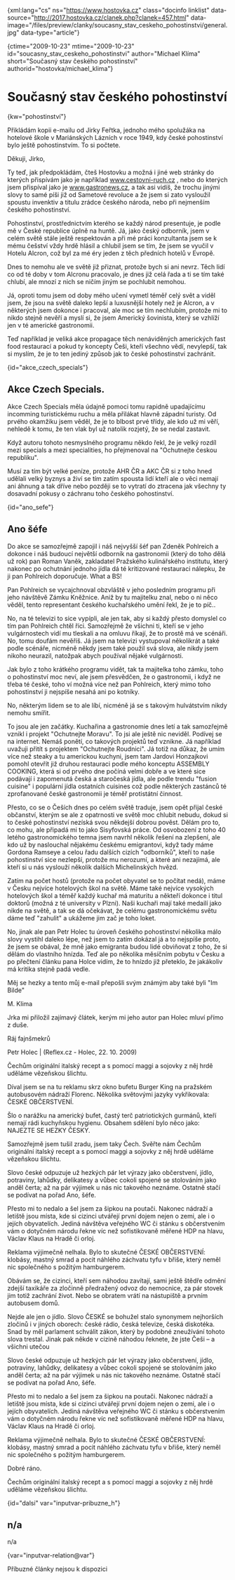 
{xml:lang="cs" ns="https://www.hostovka.cz" class="docinfo linklist" data-source="http://2017.hostovka.cz/clanek.php?clanek=457.html" data-image="/files/preview/clanky/soucasny\_stav\_ceskeho_pohostinstvi/general.jpg" data-type="article"}

{ctime="2009-10-23" mtime="2009-10-23" id="soucasny\_stav\_ceskeho\_pohostinstvi" author="Michael Klíma" short="Současný stav českého pohostinství" authorid="hostovka/michael\_klima"}

# Současný stav českého pohostinství

<!-- generated attribute kw by user_updatekw.sh on 2020-07-05, do not edit -->

{kw="pohostinství"}

Přikládám kopii e-mailu od Jirky Feřtka, jednoho mého spolužáka na hotelové škole v Mariánských Lázních v roce 1949, kdy české pohostinství bylo ještě pohostinstvím. To si počtete.

Děkuji, Jirko,

Ty teď, jak předpokládám, čteš Hostovku a možná i jiné web stránky do kterých přispívám jako je například www.cestovní-ruch.cz , nebo do kterých jsem přispíval jako je www.gastronews.cz, a tak asi vidíš, že trochu jinými slovy to samé píši již od Sametové revoluce a že jsem si zato vysloužil spoustu invenktiv a titulu zrádce českého národa, nebo při nejmenším českého pohostinství.

Pohostinství, prostřednictvím kterého se každý národ presentuje, je podle mě v České republice úplně na huntě. Já, jako český odborník, jsem v celém světě stále ještě respektován a při mé práci konzultanta jsem se k mému češství vždy hrdě hlásil a chlubil jsem se tím, že jsem se vyučil v Hotelu Alcron, což byl za mé éry jeden z těch předních hotelů v Evropě.

Dnes to nemohu ale ve světě již přiznat, protože bych si ani nevrz. Těch lidí co od té doby v tom Alcronu pracovalo, je dnes již celá řada a ti se tím také chlubí, ale mnozí z nich se ničím jiným se pochlubit nemohou.

Já, oproti tomu jsem od doby mého učení vymetl téměř celý svět a viděl jsem, že jsou na světě daleko lepší a luxusnější hotely než je Alcron, a v některých jsem dokonce i pracoval, ale moc se tím nechlubím, protože mi to nikdo stejně nevěří a myslí si, že jsem Americký šovinista, který se vzhlíží jen v té americké gastronomii.

Teď například je veliká akce propagace těch nenáviděných amerických fast food restaurací a pokud ty koncepty Češi, kteří všechno vědí, nevylepší, tak si myslím, že je to ten jediný způsob jak to české pohostinství zachránit.

{id="akce\_czech\_specials"}

## Akce Czech Specials.

Akce Czech Specials měla údajně pomoci tomu rapidně upadajícímu incomming turistickému ruchu a měla přilákat hlavně západní turisty. Od prvého okamžiku jsem věděl, že je to blbost prvé třídy, ale kdo už mi věří, nehledě k tomu, že ten vlak byl už natolik rozjetý, že se nedal zastavit.

Když autoru tohoto nesmyslného programu někdo řekl, že je velký rozdíl mezi specials a mezi specialities, ho přejmenoval na "Ochutnejte českou republiku".

Musí za tím být velké peníze, protože AHR ČR a AKC ČR si z toho hned udělali velký byznys a živí se tím zatím spousta lidí kteří ale o věci nemají ani áhnung a tak dříve nebo později se to vytratí do ztracena jak všechny ty dosavadní pokusy o záchranu toho českého pohostinství.

{id="ano_sefe"}

## Ano šéfe

Do akce se samozřejmě zapojil i náš nejvyšší šéf pan Zdeněk Pohlreich a dokonce i náš budoucí největší odborník na gastronomii (který do toho dělá už rok) pan Roman Vaněk, zakladatel Pražského kulinářského institutu, který nakonec po ochutnání jednoho jídla dá té kritizované restauraci nálepku, že ji pan Pohlreich doporučuje. What a BS!

Pan Pohlreich se vycajchnoval obzvláště v jeho posledním programu při jeho návštěvě Zámku Kněžnice. Aniž by tu majitelku znal, nebo o ni něco věděl, tento representant českého kuchařského umění řekl, že je to píč..

No, na té televizi to sice vypípli, ale jen tak, aby si každý přesto domyslel co tím pan Pohlreich chtěl říci. Samozřejmě že všichni ti, kteří se v jeho vulgárnostech vidí mu tleskali a na omluvu říkají, že to prostě má ve scénáři. No, tomu doufám nevěříš. Já jsem na televizi vystupoval několikrát a také podle scénáře, nicméně někdy jsem také použil svá slova, ale nikdy jsem nikoho neurazil, natožpak abych používal nějaké vulgárnosti.

Jak bylo z toho krátkého programu vidět, tak ta majitelka toho zámku, toho o pohostinství moc neví, ale jsem přesvědčen, že o gastronomii, i když ne třeba té české, toho ví možná více než pan Pohlreich, který mimo toho pohostinství ji nejspíše nesahá ani po kotníky.

No, některým lidem se to ale líbí, nicméně já se s takovým hulvátstvím nikdy nemohu smířit.

To jsou ale jen začátky. Kuchařina a gastronomie dnes letí a tak samozřejmě vznikl i projekt "Ochutnejte Moravu". To jsi ale ještě nic neviděl. Podívej se na internet. Nemáš ponětí, co takových projektů teď vznikne. Já například uvažuji přitít s projektem "Ochutnejte Roudnici". Já totiž na důkaz, že umím více než steaky a tu americkou kuchyni, jsem tam Jardovi Honzajkovi pomohl otevřít již druhou restauraci podle mého konceptu ASSEMBLY COOKING, která si od prvého dne počíná velmi dobře a ve které sice podávají i zapomenutá česká a staročeská jídla, ale podle trendu "fusion cuisine" i populární jídla ostatních cuisines což podle některých zastánců té zprofanované české gastronomii je téměř protistátní činnost.

Přesto, co se o Češích dnes po celém světě traduje, jsem opět přijal české občanství, kterým se ale z opatrnosti ve světě moc chlubit nebudu, dokud si to české pohostinství nezíská svou někdejší dobrou pověst. Dělám pro to, co mohu, ale připadá mi to jako Sisyfovská práce. Od osvobození z toho 40 letého gastronomického temna jsem navrhl několik řešení na zlepšení, ale kdo už by naslouchal nějakému českému emigrantovi, když tady máme Gordona Ramseye a celou řadu dalších cizích "odborníků", kteří to naše pohostinství sice nezlepší, protože mu nerozumí, a které ani nezajímá, ale kteří si u nás vyslouží několik dalších Michelinských hvězd.

Zatím na počet hostů (protože na počet obyvatel se to počítat nedá), máme v Česku nejvíce hotelových škol na světě. Máme také nejvíce vysokých hotelových škol a téměř každý kuchař má maturitu a někteří dokonce i titul doktorů (možná z té university v Plzni). Naši kuchaři mají také medailí jako nikde na světě, a tak se dá očekávat, že celému gastronomickému světu dáme teď "zahulit" a ukážeme jim zač je toho loket.

No, jinak ale pan Petr Holec tu úroveň českého pohostinství několika málo slovy vystihl daleko lépe, než jsem to zatím dokázal já a to nejspíše proto, že jsem se obával, že mně jako emigranta budou lidé obviňovat z toho, že si dělám do vlastního hnízda. Teď ale po několika měsíčním pobytu v Česku a po přečtení článku pana Holce vidím, že to hnízdo již přeteklo, že jakákoliv má kritika stejně padá vedle.

Měj se hezky a tento můj e-mail přepošli svým známým aby také byli "Im Bilde"

M. Klima

Jrka mi přiložil zajímavý člátek, kerým mi jeho autor pan Holec mluví přímo z duše.

Ráj fajnšmekrů

Petr Holec | (Reflex.cz - Holec, 22. 10. 2009)

Čechům originální italský recept a s pomocí maggi a sojovky z něj hrdě uděláme vězeňskou šlichtu.

Díval jsem se na tu reklamu skrz okno bufetu Burger King na pražském autobusovém nádraží Florenc. Několika světovými jazyky vykřikovala: ČESKÉ OBČERSTVENÍ.

Šlo o narážku na americký bufet, častý terč patriotických gurmánů, kteří nemají rádi kuchyňskou hygienu. Obsahem sdělení bylo něco jako: NAJEZTE SE HEZKY ČESKY.

Samozřejmě jsem tušil zradu, jsem taky Čech. Svěřte nám Čechům originální italský recept a s pomocí maggi a sojovky z něj hrdě uděláme vězeňskou šlichtu.

Slovo české odpuzuje už hezkých pár let výrazy jako občerstvení, jídlo, potraviny, lahůdky, delikatesy a vůbec cokoli spojené se stolováním jako anděl čerta; až na pár výjimek u nás nic takového neznáme. Ostatně stačí se podívat na pořad Ano, šéfe.

Přesto mi to nedalo a šel jsem za šipkou na poutači. Nakonec nádraží a letiště jsou místa, kde si cizinci utvářejí první dojem nejen o zemi, ale i o jejích obyvatelích. Jediná návštěva veřejného WC či stánku s občerstvením vám o dotyčném národu řekne víc než sofistikovaně měřené HDP na hlavu, Václav Klaus na Hradě či orloj.

Reklama výjimečně nelhala. Bylo to skutečné ČESKÉ OBČERSTVENÍ: klobásy, mastný smrad a pocit náhlého záchvatu tyfu v břiše, který neměl nic společného s požitým hamburgerem.

Obávám se, že cizinci, kteří sem náhodou zavítají, sami ještě štědře odmění zdejší taxikáře za zločinně předražený odvoz do nemocnice, za pár stovek jim totiž zachrání život. Nebo se obratem vrátí na nástupiště a prvním autobusem domů.

Nejde ale jen o jídlo. Slovo ČESKÉ se bohužel stalo synonymem nejhorších zločinů i v jiných oborech: české rádio, česká televize, česká diskotéka. Snad by měl parlament schválit zákon, který by podobné zneužívání tohoto slova trestal. Jinak pak někde v cizině náhodou řeknete, že jste Češi – a všichni utečou

Slovo české odpuzuje už hezkých pár let výrazy jako občerstvení, jídlo, potraviny, lahůdky, delikatesy a vůbec cokoli spojené se stolováním jako anděl čerta; až na pár výjimek u nás nic takového neznáme. Ostatně stačí se podívat na pořad Ano, šéfe.

Přesto mi to nedalo a šel jsem za šipkou na poutači. Nakonec nádraží a letiště jsou místa, kde si cizinci utvářejí první dojem nejen o zemi, ale i o jejích obyvatelích. Jediná návštěva veřejného WC či stánku s občerstvením vám o dotyčném národu řekne víc než sofistikovaně měřené HDP na hlavu, Václav Klaus na Hradě či orloj.

Reklama výjimečně nelhala. Bylo to skutečné ČESKÉ OBČERSTVENÍ: klobásy, mastný smrad a pocit náhlého záchvatu tyfu v břiše, který neměl nic společného s požitým hamburgerem.

Dobré ráno.

Čechům originální italský recept a s pomocí maggi a sojovky z něj hrdě uděláme vězeňskou šlichtu.

{id="dalsi" var="inputvar-pribuzne_h"}

## n/a

n/a

{var="inputvar-relation@var"}

Příbuzné články nejsou k dispozici

